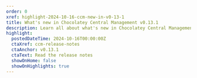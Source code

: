 ```yaml
---
order: 0
xref: highlight-2024-10-16-ccm-new-in-v0-13-1
title: What's new in Chocolatey Central Management v0.13.1
description: Learn all about what's new in Chocolatey Central Management v0.13.1.
highlight:
  postedDateTime: 2024-10-16T00:00:00Z
  ctaXref: ccm-release-notes
  ctaAnchor: v0.13.1
  ctaText: Read the release notes
  showOnHome: false
  showOnHighlights: true
---
```

